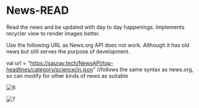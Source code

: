 # News-READ
Read the news and be updated with day to day happenings. Implements recycler view to render images better.

Use the following URL as News.org API does not work. Although it has old news but still serves the purpose of development.         

val url = "https://saurav.tech/NewsAPI/top-headlines/category/science/in.json"
//follows the same syntax as news.org, so can modify for other kinds of news as suitable

![6](https://user-images.githubusercontent.com/68988574/189524585-11e29f30-c117-40ff-bea8-65a5dc18ec29.jpg)

![7](https://user-images.githubusercontent.com/68988574/189524589-bc49cc75-b88c-4cb6-914e-4c73981329ca.jpg)
